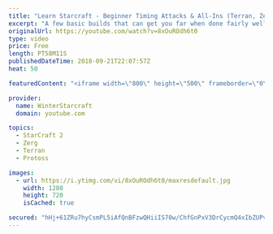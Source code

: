 ```yaml
---
title: "Learn Starcraft - Beginner Timing Attacks & All-Ins (Terran, Zerg & Protoss)"
excerpt: "A few basic builds that can get you far when done fairly well. Also important is how not to overextend and lose everything."
originalUrl: https://youtube.com/watch?v=8xOuROdh6t0
type: video
price: Free
length: PT58M11S
publishedDateTime: 2018-09-21T22:07:57Z
heat: 50

featuredContent: "<iframe width=\"800\" height=\"500\" frameborder=\"0\" src=\"https://www.youtube.com/embed/8xOuROdh6t0\" allow=\"accelerometer; autoplay; encrypted-media; gyroscope; picture-in-picture\" allowfullscreen></iframe>"

provider:
  name: WinterStarcraft
  domain: youtube.com

topics:
  - StarCraft 2
  - Zerg
  - Terran
  - Protoss

images:
  - url: https://i.ytimg.com/vi/8xOuROdh6t0/maxresdefault.jpg
    width: 1280
    height: 720
    isCached: true

secured: "hHj+61ZRu7hyCsmPL5iAfQnBFzwQHiiIS70w/ChfGnPxV3DrCycmQ4xIbZUPvkaawKHWj0fFSS3Qc0CQtQukG9jIai+lhUGH82qHilp1cNg6Fmn17MNnPO1LKNHpTwNiwjnyWXQMIByIFCgSmOmkOPy4ZIlnRYFtGrdOfVzRxKETEDWiOU00TN/jHFXICPvGFVMzwL4sM6DJ9KEeCLBXtqPhpODjVC3+eEz+n8ZaLKRuJAqx8gcj/BPdka1sV0joaJiP9pEhNOjAOe8ogIq45ZSLKjrcw4UCbp/nglhfoykmlojMENmyfxIAwrtXozWV+49MzhIfJ9N4nusBrh1Zrtvdg2XJJVspeWuBBlTqqY0/AT8+fKeJV2HHxQ5bibZp5pku3zyDVBXg4ZNn/KKiK4oJRKjomXo3w8W3TyWG4KU=;kSlTyKUINXUvURc1ZERF2A=="
---
```


